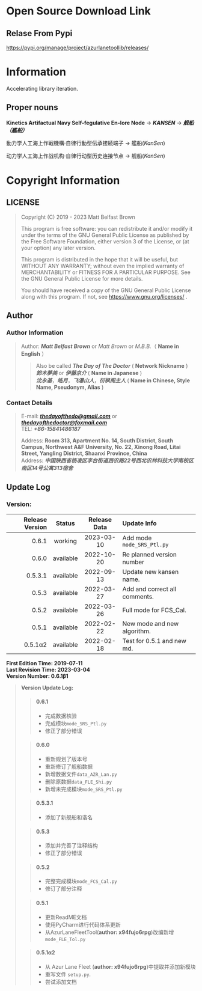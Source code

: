 # Open Source Download Link 

## Relase From Pypi
https://pypi.org/manage/project/azurlanetoollib/releases/

# Information 
Accelerating library iteration.
## Proper nouns 
**Kinetics Artifactual Navy Self-fegulative En-lore Node**
-> ***KANSEN*** -> ***舰船（艦船）***

動力学人工海上作戦機構·自律行動型伝承接続端子  -> 艦船(*KanSen*)

动力学人工海上作战机构·自律行动型历史连接节点  -> 舰船(*KanSen*)

# Copyright Information 

## LICENSE 
> Copyright (C) 2019 - 2023 Matt Belfast Brown  
>   
> This program is free software: you can redistribute it and/or modify it under the terms of the GNU General Public License as published by the Free Software Foundation, either version 3 of the License, or (at your option) any later version.  
>    
> This program is distributed in the hope that it will be useful, but WITHOUT ANY WARRANTY; without even the implied warranty of MERCHANTABILITY or FITNESS FOR A PARTICULAR PURPOSE.  See the GNU General Public License for more details.  
>   
> You should have received a copy of the GNU General Public License along with this program.  If not, see <https://www.gnu.org/licenses/> .  

## Author  
### Author Information  
> Author: ***Matt Belfast Brown*** or *Matt Brown* or *M.B.B.*（ **Name in English** ）  
>> Also be called ***The Day of The Doctor*** ( **Network Nickname** )  
>> ***鈴木夢美*** or ***伊藤京介*** ( **Name in Japanese** )  
>> ***沈永基***，***皓月***，***飞瀑山人***，***衍枫阁主人*** ( **Name in Chinese, Style Name, Pseudonym, Alias** ) 
    
### Contact Details 
> E-mail: ***thedayofthedo@gmail.com*** or ***thedayofthedoctor@foxmail.com***   
> TEL: ___+86-15841486187___ 
>  
> Address: **Room 313, Apartment No. 14, South District, South Campus, Northwest A&F University, No. 22, Xinong Road, Litai Street, Yangling District, Shaanxi Province, China**  
> Address: ***中国陕西省杨凌区李台街道西农路22号西北农林科技大学南校区南区14号公寓313宿舍***  
   
## Update Log
### Version:  

| Release Version |  Status   | Release Data | Update Info                   | 
|----------------:|:---------:|:------------:|:------------------------------|
|           0.6.1 |  working  |  2023-03-10  | Add mode `mode_SRS_Ptl.py`    |
|           0.6.0 | available |  2022-10-20  | Re planned version number     |                                     |
|         0.5.3.1 | available |  2022-09-13  | Update new kansen name.       |
|           0.5.3 | available |  2022-03-27  | Add and correct all comments. |
|           0.5.2 | available |  2022-03-26  | Full mode for FCS_Cal.        |
|           0.5.1 | available |  2022-02-22  | New mode and new algorithm.   |
|         0.5.1α2 | available |  2022-02-18  | Test for 0.5.1 and new md.    |


**First Edition Time: 2019-07-11**  
**Last Revision Time: 2023-03-04**  
**Version Number: 0.6.1β1**

> **Version Update Log:**  
>> #### 0.6.1
>> + 完成数据核验
>> + 完成模块`mode_SRS_Ptl.py`
>> + 修正了部分错误
> 
>> #### 0.6.0
>> + 重新规划了版本号
>> + 重新修订了舰船数据
>> + 新增数据文件`data_AZR_Lan.py`
>> + 删除原数据`data_FLE_Shi.py`
>> + 新增未完成模块`mode_SRS_Ptl.py`
>
>>#### 0.5.3.1
>> + 添加了新舰船和谐名
>
>>#### 0.5.3
>> + 添加并完善了注释结构
>> + 修正了部分错误
> 
>> #### 0.5.2
>> - 完整完成模块`mode_FCS_Cal.py`
>> - 修订了部分注释
> 
>> #### 0.5.1  
>> + 更新ReadME文档  
>> + 使用PyCharm进行代码体系更新
>> + 从AzurLaneFleetTool(**author: x94fujo6rpg**)改编新增`mode_FLE_Tol.py`
> 
>> #### 0.5.1α2
>> + 从 Azur Lane Fleet  (**author: x94fujo6rpg**)中提取并添加新模块
>> + 重写文件 `setup.py`.
>> + 尝试添加文档